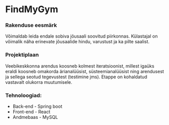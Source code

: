 # FindMyGym
### Rakenduse eesmärk
Võimaldab leida endale sobiva jõusaali soovitud piirkonnas. Külastajal on võimalik näha erinevate jõusaalide hindu, varustust ja ka pilte saalist.
### Projektiplaan
Veebikeskkonna arendus koosneb kolmest iteratsioonist, millest igaüks eraldi koosneb omakorda ärianalüüsist, süsteemianalüüsist ning arendusest ja sellega seotud tegevustest (testimine jms). Etappe on kohaldatud vastavalt olukorra muutumisele.
### Tehnoloogiad: 
- Back-end - Spring boot
- Front-end -  React
- Andmebaas -  MySQL